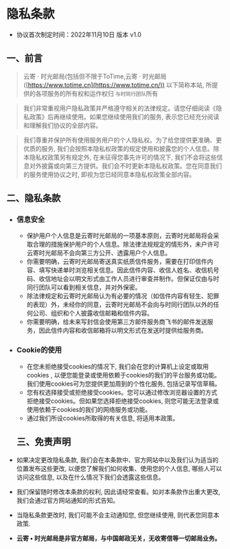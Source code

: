 # 隐私条款

- 协议首次制定时间：2022年11月10日 版本 v1.0

## 一、前言

> 云寄 · 时光邮局(包括但不限于ToTime,云寄 · 时光邮局([https://www.totime.cn](https://www.totime.cn/)) 以下简称本站, 所提供的各项服务的所有权和运作权归 `与时同行团队`所有

> 我们非常重视用户隐私政策并严格遵守相关的法律规定。请您仔细阅读《隐私政策》后再继续使用。如果您继续使用我们的服务, 表示您已经充分阅读和理解我们协议的全部内容。

> 我们尊重并保护所有使用服务用户的个人隐私权。为了给您提供更准确、更优质的服务, 我们会按照本隐私权政策的规定使用和披露您的个人信息。除本隐私权政策另有规定外, 在未征得您事先许可的情况下, 我们不会将这些信息对外披露或向第三方提供。我们会不时更新本隐私权政策。您在同意我们的服务使用协议之时, 即视为您已经同意本隐私权政策全部内容。

## 二、隐私条款

- ### 信息安全

  - 保护用户个人信息是云寄时光邮局的一项基本原则，云寄时光邮局将会采取合理的措施保护用户的个人信息。除法律法规规定的情形外，未户许可云寄时光邮局不会向第三方公开、透露用户个人信息。
  - 你需要明确，云寄时光邮局寄送真实纸质信件服务，需要在打印信件内容、填写快递单时浏览相关信息。因此信件内容、收信人姓名、收信机号码、收信地址会以明文形式由工作人员进行审查并制作。但保证仅由与时同行团队可以看到相关信息，并对外保密。
  -  除法律规定和云寄时光邮局认为有必要的情况（如信件内容有轻生、犯罪的表现）外，未经你的同意，云寄时光邮局不会向与时同行团队以外的任何公司、组织和个人披露收信邮箱和信件内容。
  - 你需要明确，给未来写封信会使用第三方邮件服务商飞书的邮件发送服务，因此信件内容和收信邮箱将以明文形式在发送时提供给服务商。

- ### Cookie的使用

  - 在您未拒绝接受cookies的情况下, 我们会在您的计算机上设定或取用cookies , 以便您能登录或使用依赖于cookies的我们的平台服务或功能。我们使用cookies可为您提供更加周到的个性化服务, 包括记录写信草稿。
  - 您有权选择接受或拒绝接受cookies。您可以通过修改浏览器设置的方式拒绝接受cookies。但如果您选择拒绝接受cookies, 则您可能无法登录或使用依赖于cookies的我们的网络服务或功能。
  - 通过我们所设cookies所取得的有关信息, 将适用本政策。

  ## 三、免责声明

- 如果决定更改隐私条款, 我们会在本条款中、官方网站中以及我们认为适当的位置发布这些更改, 以便您了解我们如何收集、使用您的个人信息, 哪些人可以访问这些信息, 以及在什么情况下我们会透露这些信息。

- 我们保留随时修改本条款的权利, 因此请经常查看。如对本条款作出重大更改, 我们会通过官方网站通知的形式告知。
- 当隐私条款更改时, 我们可能不会主动通知您, 但您继续使用, 则代表您同意本政策.
- **云寄 • 时光邮局是非官方邮局，与中国邮政无关，无收寄信等一切邮局业务。**

